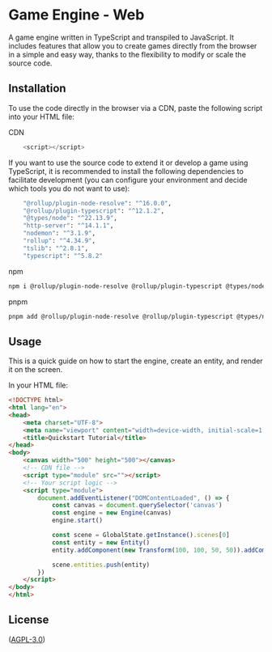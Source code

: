 # Game Engine - Web

A game engine written in TypeScript and transpiled to JavaScript.
It includes features that allow you to create games directly from the browser in a simple and easy way, thanks to the flexibility to modify or scale the source code.

## Installation

To use the code directly in the browser via a CDN, paste the following script into your HTML file:

CDN
```js
    <script></script>
```

If you want to use the source code to extend it or develop a game using TypeScript, it is recommended to install the following dependencies to facilitate development (you can configure your environment and decide which tools you do not want to use):

```bash
    "@rollup/plugin-node-resolve": "^16.0.0",
    "@rollup/plugin-typescript": "^12.1.2",
    "@types/node": "^22.13.9",
    "http-server": "^14.1.1",
    "nodemon": "^3.1.9",
    "rollup": "^4.34.9",
    "tslib": "^2.8.1",
    "typescript": "^5.8.2"
```

npm
```bash
npm i @rollup/plugin-node-resolve @rollup/plugin-typescript @types/node http-server nodemon rollup tslib typescript -D
```
pnpm
```bash
pnpm add @rollup/plugin-node-resolve @rollup/plugin-typescript @types/node http-server nodemon rollup tslib typescript -D
```

## Usage

This is a quick guide on how to start the engine, create an entity, and render it on the screen.

In your HTML file:

```html
<!DOCTYPE html>
<html lang="en">
<head>
    <meta charset="UTF-8">
    <meta name="viewport" content="width=device-width, initial-scale=1.0">
    <title>Quickstart Tutorial</title>
</head>
<body>
    <canvas width="500" height="500"></canvas>
    <!-- CDN file -->
    <script type="module" src=""></script>
    <!-- Your script logic -->
    <script type="module">
        document.addEventListener("DOMContentLoaded", () => {
            const canvas = document.querySelector('canvas')
            const engine = new Engine(canvas)
            engine.start()

            const scene = GlobalState.getInstance().scenes[0]
            const entity = new Entity()
            entity.addComponent(new Transform(100, 100, 50, 50)).addComponent(new Renderable("blue"))

            scene.entities.push(entity)
        })
    </script>
</body>
</html>
```

## License

([AGPL-3.0](https://choosealicense.com/licenses/agpl-3.0/))